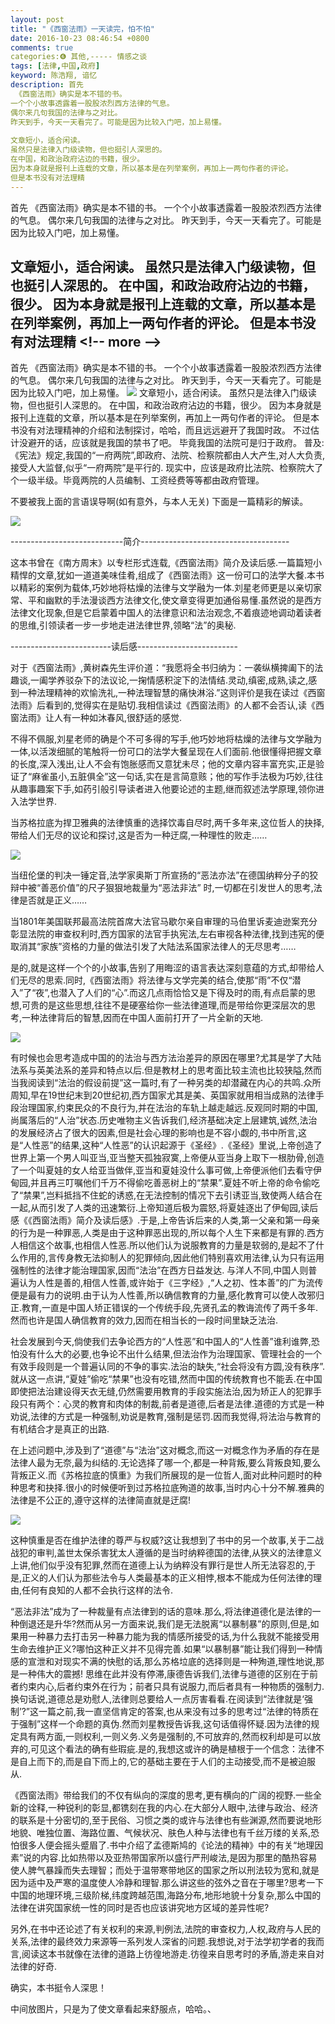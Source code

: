 ```yaml
---
layout: post
title: "《西窗法雨》一天读完，怕不怕"
date: 2016-10-23 08:46:54 +0800
comments: true
categories:❻ 其他,----- 情感之谈
tags: [法律,中国,政府]
keyword: 陈浩翔, 谙忆
description: 首先 
 《西窗法雨》确实是本不错的书。 
一个个小故事透露着一股股浓烈西方法律的气息。 
偶尔来几句我国的法律与之对比。 
昨天到手，今天一天看完了。可能是因为比较入门吧，加上易懂。 
 
文章短小，适合闲读。 
虽然只是法律入门级读物，但也挺引人深思的。 
在中国，和政治政府沾边的书籍，很少。 
因为本身就是报刊上连载的文章，所以基本是在列举案例，再加上一两句作者的评论。 
但是本书没有对法理精 
---
```



首先 
 《西窗法雨》确实是本不错的书。 
一个个小故事透露着一股股浓烈西方法律的气息。 
偶尔来几句我国的法律与之对比。 
昨天到手，今天一天看完了。可能是因为比较入门吧，加上易懂。 
 
文章短小，适合闲读。 
虽然只是法律入门级读物，但也挺引人深思的。 
在中国，和政治政府沾边的书籍，很少。 
因为本身就是报刊上连载的文章，所以基本是在列举案例，再加上一两句作者的评论。 
但是本书没有对法理精
&#60;!-- more --&#62;
----------

首先
 《西窗法雨》确实是本不错的书。
一个个小故事透露着一股股浓烈西方法律的气息。
偶尔来几句我国的法律与之对比。
昨天到手，今天一天看完了。可能是因为比较入门吧，加上易懂。
![](http://img.blog.csdn.net/20161023204445122)
文章短小，适合闲读。
虽然只是法律入门级读物，但也挺引人深思的。
在中国，和政治政府沾边的书籍，很少。
因为本身就是报刊上连载的文章，所以基本是在列举案例，再加上一两句作者的评论。
但是本书没有对法理精神的介绍和法制探讨，哈哈，而且远远避开了我国时政。
不过估计没避开的话，应该就是我国的禁书了吧。
毕竟我国的法院可是归于政府。
普及:
《宪法》规定,我国的“一府两院”,即政府、法院、检察院都由人大产生,对人大负责,接受人大监督,似乎“一府两院”是平行的.
现实中，应该是政府比法院、检察院大了个一级半级。毕竟两院的人员编制、工资经费等等都由政府管理。
 
不要被我上面的言语误导啊(如有意外，与本人无关)
下面是一篇精彩的解读。

![](http://img.blog.csdn.net/20161023204456997)

----------------------------简介-------------------------------------

这本书曾在《南方周末》以专栏形式连载,《西窗法雨》简介及读后感.一篇篇短小精悍的文章,犹如一道道美味佳肴,组成了《西窗法雨》这一份可口的法学大餐.本书以精彩的案例为载体,巧妙地将枯燥的法律与文学融为一体.刘星老师更是以亲切家常、平和幽默的手法漫谈西方法律文化,使文章变得更加通俗易懂.虽然说的是西方法律文化现象,但是它启蒙着中国人的法律意识和法治观念,不着痕迹地调动着读者的思维,引领读者一步一步地走进法律世界,领略“法”的奥秘.


-------------------------读后感-------------------------

对于《西窗法雨》,黄树森先生评价道：“我愿将全书归纳为：一袭纵横捭阖下的法趣谈,一阖学养驳杂下的法议论,一掬情感积淀下的法情结.灵动,缜密,成熟,读之,感到一种法理精神的欢愉洗礼,一种法理智慧的痛快淋浴.”这则评价是我在读过《西窗法雨》后看到的,觉得实在是贴切.我相信读过《西窗法雨》的人都不会否认,读《西窗法雨》让人有一种如沐春风,很舒适的感觉.


不得不佩服,刘星老师的确是个不可多得的写手,他巧妙地将枯燥的法律与文学融为一体,以活泼细腻的笔触将一份可口的法学大餐呈现在人们面前.他很懂得把握文章的长度,深入浅出,让人不会有饱胀感而又意犹未尽；他的文章内容丰富充实,正是验证了“麻雀虽小,五脏俱全”这一句话,实在是言简意赅；他的写作手法极为巧妙,往往从趣事趣案下手,如药引般引导读者进入他要论述的主题,继而叙述法学原理,领你进入法学世界.


当苏格拉底为捍卫雅典的法律慎重的选择饮毒自尽时,两千多年来,这位哲人的抉择,带给人们无尽的议论和探讨,这是否为一种迂腐,一种理性的败走……

![](http://img.blog.csdn.net/20161023204509497)

当纽伦堡的判决一锤定音,法学家奥斯丁所宣扬的“恶法亦法”在德国纳粹分子的狡辩中被“善恶价值”的尺子狠狠地裁量为“恶法非法”
时,一切都在引发世人的思考,法律是否就是正义……


当1801年美国联邦最高法院首席大法官马歇尔亲自审理的马伯里诉麦迪逊案充分彰显法院的审查权利时,西方国家的法官手执宪法,左右审视各种法律,找到违宪的便取消其“家族”资格的力量的做法引发了大陆法系国家法律人的无尽思考……


是的,就是这样一个个的小故事,告别了用晦涩的语言表达深刻意蕴的方式,却带给人们无尽的思索.同时,《西窗法雨》将法律与文学完美的结合,使那“雨”不仅“潜入”了“夜”,也潜入了人们的“心”.而这几点雨恰恰又是下得及时的雨,有点启蒙的思想,可贵的是这些思想,往往不是硬塞给你一些法律道理,而是带给你更深层次的思考,一种法律背后的智慧,因而在中国人面前打开了一片全新的天地.

![](http://img.blog.csdn.net/20161023204521419)

有时候也会思考造成中国的的法治与西方法治差异的原因在哪里?尤其是学了大陆法系与英美法系的差异和特点以后.但是教材上的思考面比较主流也比较狭隘,然而当我阅读到“法治的假设前提”这一篇时,有了一种另类的却潜藏在内心的共鸣.众所周知,早在19世纪末到20世纪初,西方国家尤其是美、英国家就用相当成熟的法律手段治理国家,约束民众的不良行为,并在法治的车轨上越走越远.反观同时期的中国,尚属落后的“人治”状态.历史唯物主义告诉我们,经济基础决定上层建筑,诚然,法治的发展经济占了很大的因素,但是社会心理的影响也是不容小觑的,书中所言,这是“人性恶”的结果,这种“人性恶”的认识起源于《圣经》.《圣经》里说,上帝创造了世界上第一个男人叫亚当,亚当整天孤独寂寞,上帝便从亚当身上取下一根肋骨,创造了一个叫夏娃的女人给亚当做伴,亚当和夏娃没什么事可做,上帝便派他们去看守伊甸园,并且再三叮嘱他们千万不得偷吃善恶树上的“禁果”.夏娃不听上帝的命令偷吃了“禁果”,岂料抵挡不住蛇的诱惑,在无法控制的情况下去引诱亚当,致使两人结合在一起,从而引发了人类的迅速繁衍.上帝知道后极为震怒,将夏娃逐出了伊甸园,读后感《《西窗法雨》简介及读后感》.于是,上帝告诉后来的人类,第一父亲和第一母亲的行为是一种罪恶,人类是由于这种罪恶出现的,所以每个人生下来都是有罪的.西方人相信这个故事,也相信人性恶.所以他们认为说服教育的力量是软弱的,是起不了什么作用的,言传身教无法抑制人的犯罪倾向,因此他们特别喜欢用法律,认为只有运用强制性的法律才能治理国家,因而“法治”在西方日益发达.
与洋人不同,中国人则普遍认为人性是善的,相信人性善,或许始于《三字经》,“人之初、性本善”的广为流传便是最有力的说明.由于认为人性善,所以确信教育的力量,感化教育可以使人改邪归正.教育,一直是中国人矫正错误的一个传统手段,先贤孔孟的教诲流传了两千多年.然而也许是国人确信教育的效力,因而在相当长的一段时间里缺乏法治.


社会发展到今天,倘使我们去争论西方的“人性恶”和中国人的“人性善”谁利谁弊,恐怕没有什么大的必要,也争论不出什么结果,但法治作为治理国家、管理社会的一个有效手段则是一个普遍认同的不争的事实.法治的缺失,“社会将没有方圆,没有秩序”.就从这一点讲,“夏娃”偷吃“禁果”也没有吃错,然而中国的传统教育也不能丢.在中国即使把法治建设得天衣无缝,仍然需要用教育的手段实施法治,因为矫正人的犯罪手段只有两个：心灵的教育和肉体的制裁,前者是道德,后者是法律.道德的方式是一种劝说,法律的方式是一种强制,劝说是教育,强制是惩罚.因而我觉得,将法治与教育的有机结合才是真正的出路.


在上述问题中,涉及到了“道德”与“法治”这对概念,而这一对概念作为矛盾的存在是法律人最为无奈,最为纠结的.无论选择了哪一个,都是一种背叛,要么背叛良知,要么背叛正义.而《苏格拉底的慎重》为我们所展现的是一位哲人,面对此种问题时的种种思考和抉择.很小的时候便听到过苏格拉底殉道的故事,当时内心十分不解.雅典的法律是不公正的,遵守这样的法律简直就是迂腐!

![](http://img.blog.csdn.net/20161023204533341)

这种慎重是否在维护法律的尊严与权威?这让我想到了书中的另一个故事,关于二战战犯的审判,盖世太保杀害犹太人遵循的是当时纳粹德国的法律,从狭义的法律意义上讲,他们似乎没有犯罪,然而在道德上认为纳粹没有罪行是世人所无法容忍的,于是,正义的人们认为那些法令与人类最基本的正义相悖,根本不能成为任何法律的理由,任何有良知的人都不会执行这样的法令.


“恶法非法”成为了一种裁量有点法律到的话的意味.那么,将法律道德化是法律的一种倒退还是升华?然而从另一方面来说,我们是无法脱离“以暴制暴”的原则,但是,如果用一种暴力去打击另一种暴力能为我的情感所接受的话,为什么我就不能接受用生命去维护正义?哪怕这种正义并不见得完善.如果“以暴制暴”能让我们得到一种情感的宣泄和对现实不满的快慰的话,那么苏格垃底的选择则是一种殉道,理性地说,那是一种伟大的震撼!
思维在此并没有停滞,康德告诉我们,法律与道德的区别在于前者约束内心,后者约束外在行为；前者只具有说服力,而后者具有一种物质的强制力.换句话说,道德总是劝慰人,法律则总要给人一点厉害看看.在阅读到“法律就是‘强制’?”这一篇之前,我一直坚信肯定的答案,也从来没有过多的思考过“法律的特质在于强制”这样一个命题的真伪.然而刘星教授告诉我,这句话值得怀疑.因为法律的规定具有两方面,一则权利,一则义务.义务是强制的,不可放弃的,然而权利却是可以放弃的,可见这个看法的确有些瑕疵.是的,我想这或许的确是植根于一个信念：法律不是自上而下的,而是自下而上的,它的基础主要在于人们的主动接受,而不是被迫服从.


《西窗法雨》带给我们的不仅有纵向的深度的思考,更有横向的广阔的视野.一些全新的诠释,一种锐利的彰显,都镌刻在我的内心.在大部分人眼中,法律与政治、经济的联系是十分密切的,至于民俗、习惯之类的或许与法律也有些渊源,然而要说地形地貌、唯独位置、海路位置、气候状况、肤色人种与法律也有千丝万缕的关系,恐怕很多人便会摇头蹙眉了.书中介绍了孟德斯鸠的《论法的精神》中的有关“地理因素”说的内容.比如热带以及亚热带国家所以盛行严刑峻法,是因为那里的酷热容易使人脾气暴躁而失去理智；而处于温带寒带地区的国家之所以刑法较为宽和,就是因为适中及严寒的温度使人冷静和理智.那么讲这些的弦外之音在于哪里?思考一下中国的地理环境,三级阶梯,纬度跨越范围,海路分布,地形地貌十分复杂,那么中国的法律在讲究国家统一性的同时是否也应该讲究地方区域的差异性呢?


另外,在书中还论述了有关权利的来源,判例法,法院的审查权力,人权,政府与人民的关系,法律的最终效力来源等一系列发人深省的问题.我想说,对于法学初学者的我而言,阅读这本书就像在法律的道路上彷徨地游走.彷徨来自思考时的矛盾,游走来自对法律的好奇.


确实，本书挺令人深思！

中间放图片，只是为了使文章看起来舒服点，哈哈。、
